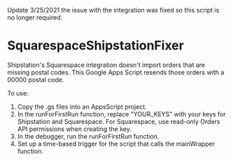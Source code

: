 Update 3/25/2021 the issue with the integration was fixed so this script is no longer required.

# SquarespaceShipstationFixer
Shipstation's Squarespace integration doesn't import orders that are missing postal codes. This Google Apps Script resends those orders with a 00000 postal code.


To use:
1. Copy the .gs files into an AppsScript project.
2. In the runForFirstRun function, replace "YOUR_KEYS" with your keys for Shipstation and Squarespace. For Squarespace, use read-only Orders API permissions when creating the key. 
3. In the debugger, run the runForFirstRun function.
4. Set up a time-based trigger for the script that calls the mainWrapper function.
